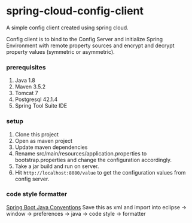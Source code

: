 # spring-cloud-config-client
A simple config client created using spring cloud.

Config client is to bind to the Config Server and initialize Spring Environment with remote property sources and encrypt and decrypt property values (symmetric or asymmetric).

### prerequisites
1. Java 1.8
2. Maven 3.5.2
3. Tomcat 7
4. Postgresql 42.1.4
5. Spring Tool Suite IDE

### setup
1. Clone this project
2. Open as maven project
3. Update maven dependencies
4. Rename src/main/resources/application.properties to bootstrap.properties and change the configuration accordingly.
5. Take a jar build and run on server.
6. Hit `http://localhost:8080/value` to get the configuration values from config server. 

### code style formatter
[Spring Boot Java Conventions](https://gist.github.com/jyotsnasanthosh/e2fb456f0ff91aa42ad8203e148bff79)
Save this as xml and import into eclipse -> window -> preferences -> java -> code style -> formatter